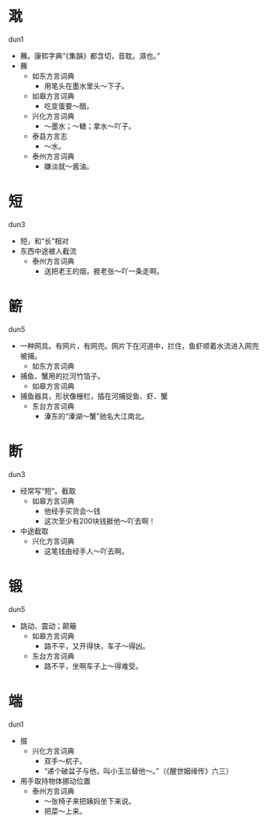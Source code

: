 # 㴷
dun1
+ 蘸。康熙字典“《集韻》都含切，音耽。濕也。”
+ 蘸
  * 如东方言词典
    - 用笔头在墨水里头～下子。
  * 如皋方言词典
    - 吃变蛋要～醋。
  * 兴化方言词典
    - ～墨水；～糖；拿水～吖子。
  * 泰县方言志
    - ～水。
  * 泰州方言词典
    - 嫌淡就～酱油。

# 短
dun3
+ 短，和“长”相对
+ 东西中途被人截流
  * 泰州方言词典
    - 送把老王的烟，捱老张～吖一条走啊。

# 簖
dun5
+ 一种网具。有网片，有网兜。网片下在河道中，拦住，鱼虾顺着水流进入网兜被捕。
  * 如东方言词典
+ 捕鱼、蟹用的拦河竹箔子。
  * 如皋方言词典
+ 捕鱼器具，形状像栅栏，插在河捕捉鱼、虾、蟹
  * 东台方言词典
    - 溱东的“溱湖～蟹”驰名大江南北。

# 断
dun3
+ 经常写“短”。截取
  * 如皋方言词典
    - 他经手买货会～钱
    - 这次至少有200块钱捱他～吖去啊！
+ 中途截取
  * 兴化方言词典
    - 这笔钱由经手人～吖去啊。

# 锻
dun5
+ 跳动、震动；颠簸
  * 如皋方言词典
    - 路不平，又开得快，车子～得凶。
  * 东台方言词典
    - 路不平，坐啊车子上～得难受。

# 端
dun1
+ 掇
  * 兴化方言词典
    - 双手～杌子。
    - “递个破盆子与他，叫小玉兰替他～。”（《醒世姻缘传》六三）
+ 用手取持物体挪动位置
  * 泰州方言词典
    - ～张椅子来把姨妈坐下来说。
    - 把菜～上来。
